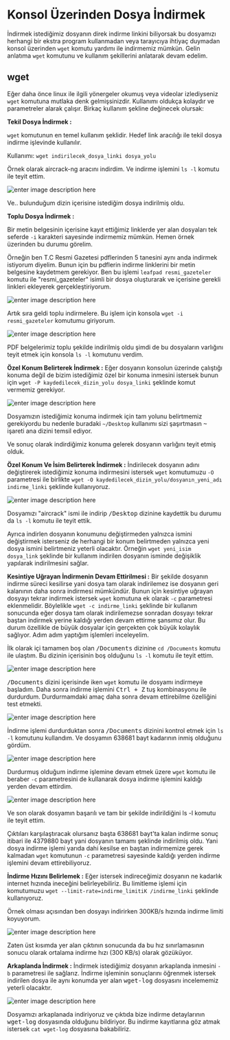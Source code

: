 Konsol Üzerinden Dosya İndirmek
=

İndirmek istediğimiz dosyanın direk indirme linkini biliyorsak bu dosyamızı herhangi bir ekstra program kullanmadan veya tarayıcıya ihtiyaç duymadan konsol üzerinden `wget` komutu yardımı ile indirmemiz mümkün. Gelin anlatıma `wget` komutunu ve kullanım şekillerini anlatarak devam edelim.

wget
-

Eğer daha önce linux ile ilgili yönergeler okumuş veya videolar izlediyseniz `wget` komutuna mutlaka denk gelmişsinizdir. Kullanımı oldukça kolaydır ve parametreler alarak çalışır. Birkaç kullanım şekline değinecek olursak:

**Tekil Dosya İndirmek :**

`wget` komutunun en temel kullanım şeklidir. Hedef link aracılığı ile tekil dosya indirme işlevinde kullanılır.

Kullanımı: `wget indirilecek_dosya_linki dosya_yolu`

Örnek olarak aircrack-ng aracını indirdim. Ve indirme işlemini `ls -l`
komutu ile teyit ettim.

![enter image description here](https://i.hizliresim.com/PlY6r8.gif)

Ve.. bulunduğum dizin içerisine istediğim dosya indirilmiş oldu. 

**Toplu Dosya İndirmek :**

Bir metin belgesinin içerisine kayıt ettiğimiz linklerde yer alan dosyaları tek seferde `-i` karakteri sayesinde indirmemiz mümkün. Hemen örnek üzerinden bu durumu görelim.

Örneğin ben T.C Resmi Gazetesi pdflerinden 5 tanesini aynı anda indirmek istiyorum diyelim. Bunun için bu pdflerin indirme linklerini bir metin belgesine kaydetmem gerekiyor. Ben bu işlemi `leafpad resmi_gazeteler` komutu ile "resmi_gazeteler" isimli bir dosya oluşturarak ve içerisine gerekli linkleri ekleyerek gerçekleştiriyorum.

![enter image description here](https://i.hizliresim.com/LbYgnV.png)

Artık sıra geldi toplu indirmelere. Bu işlem için konsola `wget -i resmi_gazeteler` komutumu giriyorum.

![enter image description here](https://i.hizliresim.com/MdPga9.gif)

PDF belgelerimiz toplu şekilde indirilmiş oldu şimdi de bu dosyaların varlığını teyit etmek için konsola `ls -l` komutunu verdim.


**Özel Konum Belirterek İndirmek :**
Eğer dosyanın konsolun üzerinde çalıştığı konuma değil de bizim istediğimiz özel bir konuma inmesini istersek bunun için `wget -P kaydedilecek_dizin_yolu dosya_linki` şeklinde komut vermemiz gerekiyor.

![enter image description here](https://i.hizliresim.com/jyv1yD.gif)

Dosyamızın istediğimiz konuma indirmek için tam yolunu belirtmemiz gerekiyordu bu nedenle buradaki `~/Desktop` kullanımı sizi şaşırtmasın <kbd>~</kbd> işareti ana dizini temsil ediyor.

Ve sonuç olarak indirdiğimiz konuma gelerek dosyanın varlığını teyit etmiş olduk.

**Özel Konum Ve İsim Belirterek İndirmek :**
İndirilecek dosyanın adını değiştirerek istediğimiz konuma indirmesini istersek `wget` komutumuzu `-O` parametresi ile birlikte `wget -O kaydedilecek_dizin_yolu/dosyanın_yeni_adı indirme_linki` şeklinde kullanıyoruz.

![enter image description here](https://i.hizliresim.com/XPDqED.gif)

Dosyamızı "aircrack" ismi ile indirip <kbd>/Desktop</kbd> dizinine kaydettik bu durumu da `ls -l` komutu ile teyit ettik.

Ayrıca indirlen dosyanın konumunu değiştirmeden yalnızca ismini değiştirmek isterseniz de herhangi bir konum belirtmeden yalnızca yeni dosya ismini belirtmeniz yeterli olacaktır. Örneğin `wget yeni_isim dosya_link` şeklinde bir kullanım indirilen dosyanın isminde değişiklik yapılarak indirilmesini sağlar.

**Kesintiye Uğrayan İndirmenin Devam Ettirilmesi :**
Bir şekilde dosyanın indirme süreci kesilirse yani dosya tam olarak indirilemez ise dosyanın geri kalanının daha sonra indirmesi mümkündür. Bunun için kesintiye uğrayan dosyayı tekrar indirmek istersek `wget` komutuna ek olarak `-c` parametresi eklenmelidir. Böylelikle `wget -c indirme_linki` şeklinde bir kullanım sonucunda eğer dosya tam olarak indirilemezse sonradan dosyayı tekrar baştan indirmek yerine kaldığı yerden devam ettirme şansımız olur. Bu durum özellikle de büyük dosyalar için gerçekten çok büyük kolaylık sağlıyor.
Adım adım yaptığım işlemleri inceleyelim.

İlk olarak içi tamamen boş olan <kbd>/Documents</kbd> dizinine `cd /Documents` komutu ile ulaştım. Bu dizinin içerisinin boş olduğunu `ls -l` komutu ile teyit ettim.

![enter image description here](https://i.hizliresim.com/rOm82P.png)

<kbd>/Documents</kbd> dizini içerisinde iken `wget` komutu ile dosyamı indirmeye başladım. Daha sonra indirme işlemini <kbd>Ctrl + Z</kbd> tuş kombinasyonu ile durdurdum. Durdurmamdaki amaç daha sonra devam ettirebilme özelliğini test etmekti.

![enter image description here](https://i.hizliresim.com/9m9qD8.gif)

İndirme işlemi durdurduktan sonra <kbd>/Documents</kbd> dizinini kontrol etmek için `ls -l` komutunu kullandım. Ve dosyamın 638681 bayt kadarının inmiş olduğunu gördüm.

![enter image description here](https://i.hizliresim.com/76VXNl.png)

Durdurmuş olduğum indirme işlemine devam etmek üzere `wget` komutu ile beraber `-c` parametresini de kullanarak dosya indirme işlemini kaldığı yerden devam ettirdim.

![enter image description here](https://i.hizliresim.com/qGm8Jq.gif)

Ve son olarak dosyamın başarılı ve tam bir şekilde indirildiğini ls -l komutu ile teyit ettim.

Çıktıları karşılaştıracak olursanız başta 638681 bayt'ta kalan indirme sonuç itibari ile 4379880 bayt yani dosyanın tamamı şeklinde indirilmiş oldu. Yani dosya indirme işlemi yarıda dahi kesilse en baştan indirmemize gerek kalmadan `wget` komutunun `-c` parametresi sayesinde kaldığı yerden indirme işlemini devam ettirebiliyoruz.

**İndirme Hızını Belirlemek :**
Eğer istersek indireceğimiz dosyanın ne kadarlık internet hızında ineceğini belirleyebiliriz. Bu limitleme işlemi için komutumuzu `wget --limit-rate=indirme_limitiK /indirme_linki` şeklinde kullanıyoruz.

Örnek olması açısından ben dosyayı indirirken 300KB/s hızında indirme limiti koyuyorum.

![enter image description here](https://i.hizliresim.com/QV4Ypg.gif)

Zaten üst kısımda yer alan çıktının sonucunda da bu hız sınırlamasının sonucu olarak ortalama indirme hızı (300 KB/s) olarak gözüküyor.

**Arkaplanda İndirmek :**
İndirmek istediğimiz dosyanın arkaplanda inmesini `-b` parametresi ile sağlarız. İndirme işleminin sonuçlarını öğrenmek istersek indirilen dosya ile aynı konumda yer alan <kbd>wget-log</kbd> dosyasını incelememiz yeterli olacaktır.

![enter image description here](https://i.hizliresim.com/gO4VWN.gif)

Dosyamızı arkaplanada indiriyoruz ve çıktıda bize indirme detaylarının <kbd>wget-log</kbd> dosyasında olduğunu bildiriyor. Bu indirme kayıtlarına göz atmak istersek `cat wget-log` dosyasına bakabiliriz.
